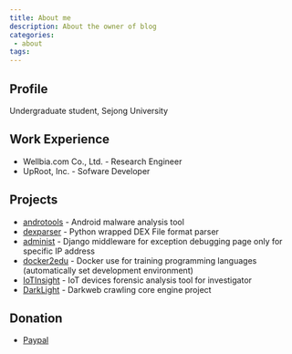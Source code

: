 ```yaml
---
title: About me
description: About the owner of blog
categories:
 - about
tags:
---
```


## Profile
Undergraduate student, Sejong University


## Work Experience
* Wellbia.com Co., Ltd. - Research Engineer
* UpRoot, Inc. - Sofware Developer

## Projects
* [androtools](https://github.com/bunseokbot/androtools) - Android malware analysis tool
* [dexparser](https://github.com/bunseokbot/dexparser) - Python wrapped DEX File format parser
* [administ](https://github.com/bunseokbot/administ) - Django middleware for exception debugging page only for specific IP address
* [docker2edu](https://github.com/bunseokbot/docker2edu) - Docker use for training programming languages (automatically set development environment)
* [IoTInsight](https://github.com/bunseokbot/iotinsight) - IoT devices forensic analysis tool for investigator
* [DarkLight](https://github.com/bunseokbot/darklight) - Darkweb crawling core engine project


## Donation
* [Paypal](https://paypal.me/bunseokbot)
